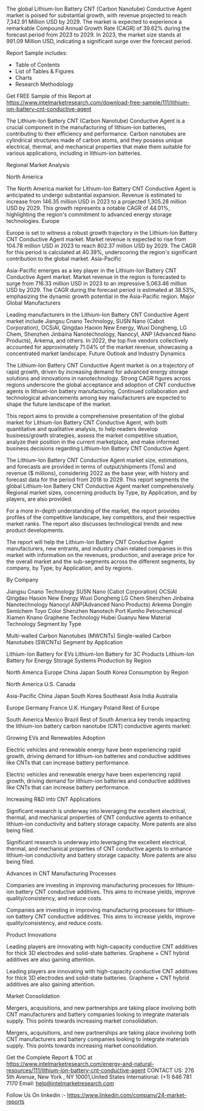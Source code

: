
The global Lithium-Ion Battery CNT (Carbon Nanotube) Conductive Agent market is poised for substantial growth, with revenue projected to reach 7,342.91 Million USD by 2029.
The market is expected to experience a remarkable Compound Annual Growth Rate (CAGR) of 39.62% during the forecast period from 2023 to 2029.
In 2023, the market size stands at 991.09 Million USD, indicating a significant surge over the forecast period.


Report Sample includes:
- Table of Contents
- List of Tables & Figures
- Charts
- Research Methodology

Get FREE Sample of this Report at https://www.intelmarketresearch.com/download-free-sample/111/lithium-ion-battery-cnt-conductive-agent


The Lithium-Ion Battery CNT (Carbon Nanotube) Conductive Agent is a crucial component in the manufacturing of lithium-ion batteries, contributing to their efficiency and performance. Carbon nanotubes are cylindrical structures made of carbon atoms, and they possess unique electrical, thermal, and mechanical properties that make them suitable for various applications, including in lithium-ion batteries.

Regional Market Analysis

North America



The North America market for Lithium-Ion Battery CNT Conductive Agent is anticipated to undergo substantial expansion.
Revenue is estimated to increase from 146.35 million USD in 2023 to a projected 1,305.28 million USD by 2029.
This growth represents a notable CAGR of 44.01%, highlighting the region's commitment to advanced energy storage technologies.
Europe



Europe is set to witness a robust growth trajectory in the Lithium-Ion Battery CNT Conductive Agent market.
Market revenue is expected to rise from 104.78 million USD in 2023 to reach 802.37 million USD by 2029.
The CAGR for this period is calculated at 40.39%, underscoring the region's significant contribution to the global market.
Asia-Pacific



Asia-Pacific emerges as a key player in the Lithium-Ion Battery CNT Conductive Agent market.
Market revenue in the region is forecasted to surge from 716.33 million USD in 2023 to an impressive 5,063.46 million USD by 2029.
The CAGR during the forecast period is estimated at 38.53%, emphasizing the dynamic growth potential in the Asia-Pacific region.
Major Global Manufacturers



Leading manufacturers in the Lithium-Ion Battery CNT Conductive Agent market include Jiangsu Cnano Technology, SUSN Nano (Cabot Corporation), OCSiAI, Qingdao Haoxin New Energy, Wuxi Dongheng, LG Chem, Shenzhen Jinbaina Nanotechnology, Nanocyl, ANP (Advanced Nano Products), Arkema, and others.
In 2022, the top five vendors collectively accounted for approximately 71.04% of the market revenue, showcasing a concentrated market landscape.
Future Outlook and Industry Dynamics



The Lithium-Ion Battery CNT Conductive Agent market is on a trajectory of rapid growth, driven by increasing demand for advanced energy storage solutions and innovations in nanotechnology.
Strong CAGR figures across regions underscore the global acceptance and adoption of CNT conductive agents in lithium-ion battery manufacturing.
Continued collaboration and technological advancements among key manufacturers are expected to shape the future landscape of the market.


This report aims to provide a comprehensive presentation of the global market for Lithium-Ion Battery CNT Conductive Agent, with both quantitative and qualitative analysis, to help readers develop business/growth strategies, assess the market competitive situation, analyze their position in the current marketplace, and make informed business decisions regarding Lithium-Ion Battery CNT Conductive Agent.



The Lithium-Ion Battery CNT Conductive Agent market size, estimations, and forecasts are provided in terms of output/shipments (Tons) and revenue ($ millions), considering 2022 as the base year, with history and forecast data for the period from 2018 to 2029. This report segments the global Lithium-Ion Battery CNT Conductive Agent market comprehensively. Regional market sizes, concerning products by Type, by Application, and by players, are also provided.



For a more in-depth understanding of the market, the report provides profiles of the competitive landscape, key competitors, and their respective market ranks. The report also discusses technological trends and new product developments.



The report will help the Lithium-Ion Battery CNT Conductive Agent manufacturers, new entrants, and industry chain related companies in this market with information on the revenues, production, and average price for the overall market and the sub-segments across the different segments, by company, by Type, by Application, and by regions.

By Company



Jiangsu Cnano Technology
SUSN Nano (Cabot Corporation)
OCSiAI
Qingdao Haoxin New Energy
Wuxi Dongheng
LG Chem
Shenzhen Jinbaina Nanotechnology
Nanocyl
ANP(Advanced Nano Products)
Arkema
Dongjin Semichem
Toyo Color
Shenzhen Nanotech Port
Kumho Petrochemical
Xiamen Knano Graphene Technology
Hubei Guanyu New Material Technology
Segment by Type



Multi-walled Carbon Nanotubes (MWCNTs)
Single-walled Carbon Nanotubes (SWCNTs)
Segment by Application



Lithium-Ion Battery for EVs
Lithium-Ion Battery for 3C Products
Lithium-Ion Battery for Energy Storage Systems
Production by Region



North America
Europe
China
Japan
South Korea
Consumption by Region



North America
U.S.
Canada


Asia-Pacific
China
Japan
South Korea
Southeast Asia
India
Australia


Europe
Germany
France
U.K.
Hungary
Poland
Rest of Europe


South America
Mexico
Brazil
Rest of South America
key trends impacting the lithium-ion battery carbon nanotube (CNT) conductive agents market:



Growing EVs and Renewables Adoption



Electric vehicles and renewable energy have been experiencing rapid growth, driving demand for lithium-ion batteries and conductive additives like CNTs that can increase battery performance.

Electric vehicles and renewable energy have been experiencing rapid growth, driving demand for lithium-ion batteries and conductive additives like CNTs that can increase battery performance.



Increasing R&D into CNT Applications



Significant research is underway into leveraging the excellent electrical, thermal, and mechanical properties of CNT conductive agents to enhance lithium-ion conductivity and battery storage capacity. More patents are also being filed.

Significant research is underway into leveraging the excellent electrical, thermal, and mechanical properties of CNT conductive agents to enhance lithium-ion conductivity and battery storage capacity. More patents are also being filed.



Advances in CNT Manufacturing Processes



Companies are investing in improving manufacturing processes for lithium-ion battery CNT conductive additives. This aims to increase yields, improve quality/consistency, and reduce costs.

Companies are investing in improving manufacturing processes for lithium-ion battery CNT conductive additives. This aims to increase yields, improve quality/consistency, and reduce costs.



Product Innovations



Leading players are innovating with high-capacity conductive CNT additives for thick 3D electrodes and solid-state batteries. Graphene + CNT hybrid additives are also gaining attention.

Leading players are innovating with high-capacity conductive CNT additives for thick 3D electrodes and solid-state batteries. Graphene + CNT hybrid additives are also gaining attention.



Market Consolidation



Mergers, acquisitions, and new partnerships are taking place involving both CNT manufacturers and battery companies looking to integrate materials supply. This points towards increasing market consolidation.

Mergers, acquisitions, and new partnerships are taking place involving both CNT manufacturers and battery companies looking to integrate materials supply. This points towards increasing market consolidation.

Get the Complete Report & TOC at https://www.intelmarketresearch.com/energy-and-natural-resources/111/lithium-ion-battery-cnt-conductive-agent
CONTACT US:
276 5th Avenue, New York , NY 10001,United States
International: (+1) 646 781 7170
Email: help@intelmarketresearch.com

Follow Us On linkedin :- https://www.linkedin.com/company/24-market-reports
